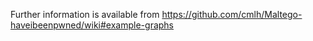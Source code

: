 Further information is available from https://github.com/cmlh/Maltego-haveibeenpwned/wiki#example-graphs
